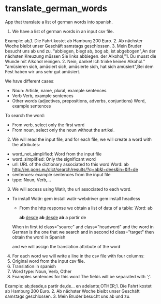 translate_german_words
======================

App that translate a list of german words into spanish.

1. We have a list of german words in an input csv file.


Example:
ab,1. Die Fahrt kostet ab Hamburg 200 Euro. 2. Ab nächster Woche bleibt unser Geschäft samstags geschlossen. 3. Mein Bruder besucht uns ab und zu.
"abbiegen, biegt ab, bog ab, ist abgebogen",An der nächsten Kreuzung müssen Sie links abbiegen.
der Alkohol,"1. Du musst die Wunde mit Alkohol reinigen. 2. Nein, danke! Ich trinke keinen Alkohol."
"amüsieren sich, amüsiert sich, amüsierte sich, hat sich amüsiert",Bei dem Fest haben wir uns sehr gut amüsiert.

We have different cases:
- Noun: 
  Article, name, plural, example sentences
- Verb
  Verb, example sentences
- Other words (adjectives, prepositions, adverbs, conjuntions)
  Word, example sentences

To search the word:
- From verb, select only the first word
- From noun, select only the noun without the artikel.

2. We will read the input file, and for each file, we will create a word with the attributes:
  - word_not_simplified: Word from the input file
  - word_simplified: Only the significant word
  - url: URL of the dictionary associated to this word
    Word: ab
    http://en.pons.eu/dict/search/results/?q=ab&l=dees&in=&lf=de
  - sentences: example sentences from the input file
  - type: Noun, Verb,...

3. We will access using Watir, the url associated to each word.
  - To install Watir:
    gem install watir-webdriver
    gem install headless

    - From the http response we obtain a list of data of a table:
      Word: ab

      <td class="source">
        <strong class="headword">ab</strong>
      </td>    
      <td class="target">
        <a href="/spanish-german/desde">desde</a>
      </td>

      <td class="source">
        <strong class="headword">ab</strong>
      </td>
          
      <td class="target">
        <a href="/spanish-german/desde">desde</a>
      </td>

      <td class="source">
        <strong class="headword">ab</strong>
      </td>
          
      <td class="target">
        a partir de
      </td>

    When
      in first td 
      class="source" and 
      class="headword" and 
      the word in German is the one that we search 
    and
      in second td
      class="target"
    then
      obtain the word in Spanish

    and we will assign the translation attribute of the word

4. For each word we will write a line in the csv file with four columns:
1. Original word from the input csv file.
2. Translation in spanish
3. Word type: Noun, Verb, Other
4. Examples sentences for this word
The fields will be separated with ';'.

Example:
ab;desde,a partir de,de... en adelante;OTHER;1. Die Fahrt kostet ab Hamburg 200 Euro. 2. Ab nächster Woche bleibt unser Geschäft samstags geschlossen. 3. Mein Bruder besucht uns ab und zu.




